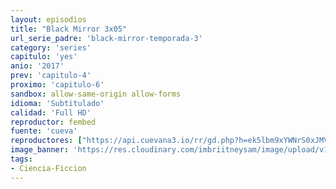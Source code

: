```yaml
---
layout: episodios
title: "Black Mirror 3x05"
url_serie_padre: 'black-mirror-temporada-3'
category: 'series'
capitulo: 'yes'
anio: '2017'
prev: 'capitulo-4'
proximo: 'capitulo-6'
sandbox: allow-same-origin allow-forms
idioma: 'Subtitulado'
calidad: 'Full HD'
reproductor: fembed
fuente: 'cueva'
reproductores: ["https://api.cuevana3.io/rr/gd.php?h=ek5lbm9xYWNrS0xJMVp5b21KREk0dFBLbjVkaHhkRGdrOG1jbnBpUnhhS1Z0blJrZnMzRXZOVEhlSE4yMThmaG1wWmxlWjZqanFYWjJKNnBqYTJUN04yU3FadVkyUT09"]
image_banner: 'https://res.cloudinary.com/imbriitneysam/image/upload/v1547402294/black-3-banner-min.jpg'
tags:
- Ciencia-Ficcion
---
```












